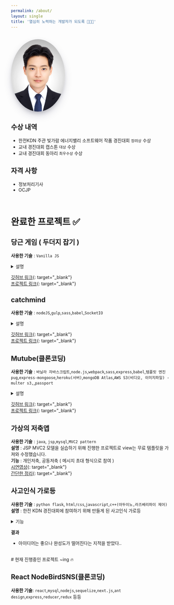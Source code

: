 ```yaml
---
permalink: /about/
layout: single
title: '열심히 노력하는 개발자가 되도록 🧑🏻‍💻'
---
```


<br>

<img src='/assets/images/chanhoprofile.jpg' alt='profile' style="width:170px; border-radius: 60%; box-shadow: rgba(50, 50, 93, 0.25) 0px 13px 27px -5px, rgba(0, 0, 0, 0.3) 0px 8px 16px -8px, rgba(0, 0, 0, 0.024) 0px -6px 16px -6px;"/>

## 수상 내역

- 한전KDN 주관 빛가람 에너지밸리 소프트웨어 작품 경진대회 `장려상` 수상
- 교내 경진대회 캡스톤 `대상` 수상
- 교내 경진대회 동아리 `최우수상` 수상

## 자격 사항

- 정보처리기사 
- OCJP

<br>

# 완료한 프로젝트 ✅

## 당근 게임 ( 두더지 잡기 )

**사용한 기술** : `Vanilla JS`

<details markdown="1">
<summary>설명</summary>

- 순수 자바스크립트를 활용한 두더지 응용게임
- 시간내에 목표치의 당근을 클릭해야 하는 게임
- 게임 레벨에 따라 당근과 벌레의 수가 증가하고 벌레는 계속해서 움직임
- 벌레 클릭시 게임은 패배 처리
</details>

[깃허브 링크](https://github.com/chanho-Yoon/Whac-A-Carrot){: target="\_blank"} <br>
[프로젝트 링크](https://chanho-yoon.github.io/Whac-A-Carrot/){: target="\_blank"}

## catchmind

**사용한 기술** : `nodeJS`,`gulp`,`sass`,`babel`,`SocketIO` <br>

<details markdown="1">
<summary>설명</summary>

- Socket을 이용하여 실시간 채팅 + 캔버스를 사용해 캐치마인드를 구현하고 heroku 서버에 배포해봤습니다.
- 2명 이상의 유저가 접속했을 때 게임 시작, 게임 진행자인 방장이 나가면 게임 종료
- 문제를 내는 출제자는 랜덤으로 정해지고, 출제자가 되면 **_채팅기능 비활성화_**, **_그리기 기능 활성화_**
- **_실시간 채팅_**, **_실시간 접속 알림_**,**_접속한 유저 확인(점수)_**

</details>

[깃허브 링크](https://github.com/chanho-Yoon/catchmind){: target="\_blank"} <br>
[프로젝트 링크](https://catchmind-ych.herokuapp.com/){: target="\_blank"}

## Mutube(클론코딩)

**사용한 기술** : `바닐라 자바스크립트`,`node.js`,`webpack`,`sass`,`express`,`babel`,`템플릿 엔진 pug`,`express-mongoose`,`heroku(서버)`,`mongoDB Atlas`,`AWS S3(비디오, 이미지파일) - multer s3,`,`passport` <br>

<details markdown="1">
<summary>설명</summary>
- 프론트엔드 개발자로 분야를 정하고 처음 유튜브 클론코딩 인강을 보고 배우며 만들어 본 프로젝트로 프론트엔드와 백엔드를 모두 다루고 heroku 서버에 배포까지 해봤다.
- 클론코딩 공부를 하며 그대로 따라하는게 아닌 다르게 커스터마이징도 해보았다. 화면에 따른 헤더바 변화와 동영상에서 댓글 부분을 직접 html과 css를 활용하여 유튜브와 거의 비슷하게 만들어 보았다. <br>

</details>

[깃허브 링크](https://github.com/chanho-Yoon/MuTube){: target="\_blank"} <br>
[프로젝트 링크](https://powerful-fortress-80578.herokuapp.com/){: target="\_blank"}

## 가상의 저축앱

**사용한 기술** : `java`, `jsp`,`mysql`,`MVC2 pattern` <br>
**설명** : JSP MVC2 모델을 실습하기 위해 진행한 프로젝트로 view는 무료 템플릿을 가져와 수정했습니다.<br>
**기능** : 개인저축, 공동저축 ( 메시지 초대 형식으로 참여 ) <br>
[시연영상](https://tv.kakao.com/v/405624719){: target="\_blank"}<br>
[간단한 정리](https://studyingych.tistory.com/21){: target="\_blank"}

## 사고인식 가로등

**사용한 기술** : `python flask`, `html/css`,`javascript`,`c++(아두이노,라즈베리파이 제어)` <br>
**설명** : 한전 KDN 경진대회에 참여하기 위해 만들게 된 사고인식 가로등<br>

<details markdown="1">
<summary>기능</summary>

- 기본적인 조도센서를 활용해 광량을 측정하여 LED 빛 밝기를 조절하여 전력사용량 감소, 이외 미세먼지와 충격감지도 가능하도록 했다.
- 핵심은 소리감지 센서를 이용하여 사고시 발생하는 소리쪽으로 서보모터 방향을 회전시키는 것, 원래 의도는 소리가 난 방향을 찾아 정확히 그 각도로만 회전해야 하는데 실력 부족 및 그러한 센서가 존재하지 않아 좌 우 끝에 소리감지센서를 설치하여 소리가 가장 크게 난 방향으로 서보모터를 좌 우로 회전시키도록 구현하였다.
- 소리감지센서가 소리를 인식하면 서보모터가 소리가 난 방향으로 회전하고 web에서 사고감지라는 알림을 띄우고 알림 클릭시 라즈베리파이와 연동된 카메라를 통해 현장을 확인할 수 있도록 구현 <br>

</details>

**결과**

- 아이디어는 좋으나 완성도가 떨어진다는 지적을 받았다..

<br>
# 현재 진행중인 프로젝트 ~ing 🔥

## React NodeBirdSNS(클론코딩)

**사용한 기술**: `react`,`mysql`,`nodejs`,`sequelize`,`next.js`,`ant design`,`express`,`reducer`,`redux` 등등
